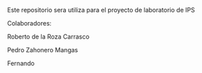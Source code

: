 Este repositorio sera utiliza para el proyecto de laboratorio de IPS

Colaboradores:

Roberto de la Roza Carrasco

Pedro Zahonero Mangas

Fernando